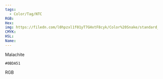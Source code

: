 ```yaml
---
tags:
  - Color/Tag/NTC
RGB:
Hex:
img: https://filedn.com/l0hpzxl1f01yT7GHxtF8cyk/Color%20Snake/standard_csv_to_svg//0BDA51.svg
CMYK:
HSL:
Name:
---
```

Malachite
```palette
#0BDA51
```
RGB
